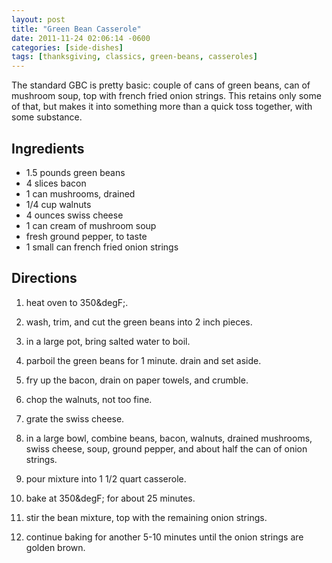 ```yaml
---
layout: post
title: "Green Bean Casserole"
date: 2011-11-24 02:06:14 -0600
categories: [side-dishes]
tags: [thanksgiving, classics, green-beans, casseroles]
---
```

The standard GBC is pretty basic: couple of cans of green beans, can
of mushroom soup, top with french fried onion strings. This retains
only some of that, but makes it into something more than a quick toss
together, with some substance.


## Ingredients
* 1.5 pounds green beans
* 4 slices bacon
* 1 can mushrooms, drained
* 1/4 cup walnuts
* 4 ounces swiss cheese
* 1 can cream of mushroom soup
* fresh ground pepper, to taste
* 1 small can french fried onion strings



## Directions

1.  heat oven to 350&degF;.

1.  wash, trim, and cut the green beans into 2 inch pieces.

1.  in a large pot, bring salted water to boil.

1.  parboil the green beans for 1 minute. drain and set aside.

1.  fry up the bacon, drain on paper towels, and crumble.

1.  chop the walnuts, not too fine.

1.  grate the swiss cheese.

1.  in a large bowl, combine beans, bacon, walnuts, drained mushrooms, swiss cheese, soup, ground pepper, and about half the can of onion strings.

1.  pour mixture into 1 1/2 quart casserole.

1.  bake at 350&degF; for about 25 minutes.

1.  stir the bean mixture, top with the remaining onion strings.

1.  continue baking for another 5-10 minutes until the onion strings are golden brown.
